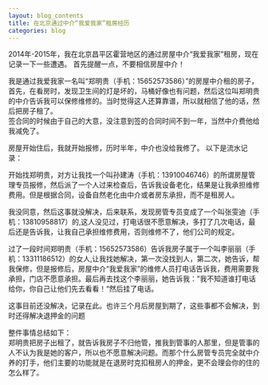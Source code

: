 ```yaml
---
layout: blog_contents
title: 在北京通过中介“我爱我家”租房经历
categories: blog
---
```


2014年-2015年，我在北京昌平区霍营地区的通过房屋中介“我爱我家”租房，现在记录一下一些遭遇。
首先提醒一点，不要相信房屋中介！

我是通过我爱我家一名叫“郑明贵（手机：15652573586）”的房屋中介租的房子，首先，在看房时，发现卫生间的灯是坏的，马桶好像也有问题，然后这位叫郑明贵的中介告诉我可以保修维修的。当时觉得这人还算靠谱，所以就相信了他的话，然后把房子租了。   
签合同的时候由于自己的大意，没注意到签的合同时间不到一年，当然中介费他给我减免了。 
  
房屋开始住后，我就开始报修，历时半年，中介也没给我修了。 以下是流水记录：
 
开始找郑明贵，对方让我找一个叫孙建涛（手机：13910046746）的所谓房屋管理专员报修，然后派了一个人过来检查后，告诉我设备老化，结果是让我承担维修费用。但是根据合同，设备自然老化由中介或者房东承担，而不是租房人。  
 
我没同意，然后这事就没解决，后来联系，发现房管专员变成了一个叫张雯迪（手机：13810958817）的,这人没见过，打电话很不愿意解决，多打了几次电话，最后还是告诉我，让我自己承担维修费用，否则维修不了，他们公司的规定。 
   
过了一段时间郑明贵（手机：15652573586）告诉我房子属于一个叫李丽丽（手机：13311186512）的女人,让我找她解决，第一次没找到人，第二次，她告诉，帮我保修，但是报修后，房屋中介“我爱我家”的维修人员打电话告诉我，费用需要我承担，门店不愿意承担。最后再去找这个李丽丽，她告诉我：”我不知道谁打电话给你，你自己让他们先去看看！“然后挂了电话。

这事目前还没解决，记录在此。也许三个月后房屋到期了，这些事都不会解决，到时还得解决退押金的问题  

整件事情总结如下：  
郑明贵把房子出租了，就告诉我房子不归他管，推我到管事的人那里，但是管事的人不认为我是她的客户，所以也不愿意解决问题。而那个什么房管专员完全就中介养的打手，他们主要的功能就是在退房时克扣租房人的押金，更不会理会你的住的怎么样了。
